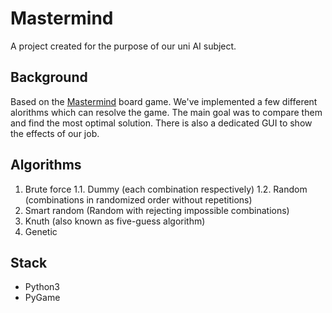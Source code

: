 
# Mastermind

A project created for the purpose of our uni AI subject.

##  Background

Based on the  [Mastermind](https://en.wikipedia.org/wiki/Mastermind_%28board_game%29) board game. We've implemented a few different alorithms which can resolve the game. The main goal was to compare them and find the most optimal solution. There is also a dedicated GUI to show the effects  of our job.

## Algorithms
 1. Brute force
  1.1. Dummy (each combination respectively)
  1.2. Random (combinations in randomized order without repetitions)
2. Smart random (Random with rejecting impossible combinations)
3. Knuth (also known as five-guess algorithm)
4. Genetic

## Stack

 - Python3
 - PyGame
